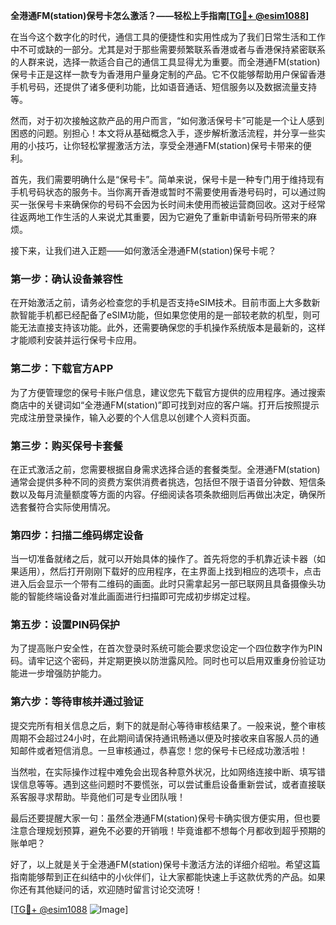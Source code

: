 **全港通FM(station)保号卡怎么激活？——轻松上手指南[[TG💪+ @esim1088](https://t.me/s/esim1088)]**

在当今这个数字化的时代，通信工具的便捷性和实用性成为了我们日常生活和工作中不可或缺的一部分。尤其是对于那些需要频繁联系香港或者与香港保持紧密联系的人群来说，选择一款适合自己的通信工具显得尤为重要。而全港通FM(station)保号卡正是这样一款专为香港用户量身定制的产品。它不仅能够帮助用户保留香港手机号码，还提供了诸多便利功能，比如语音通话、短信服务以及数据流量支持等。

然而，对于初次接触这款产品的用户而言，“如何激活保号卡”可能是一个让人感到困惑的问题。别担心！本文将从基础概念入手，逐步解析激活流程，并分享一些实用的小技巧，让你轻松掌握激活方法，享受全港通FM(station)保号卡带来的便利。

首先，我们需要明确什么是“保号卡”。简单来说，保号卡是一种专门用于维持现有手机号码状态的服务卡。当你离开香港或暂时不需要使用香港号码时，可以通过购买一张保号卡来确保你的号码不会因为长时间未使用而被运营商回收。这对于经常往返两地工作生活的人来说尤其重要，因为它避免了重新申请新号码所带来的麻烦。

接下来，让我们进入正题——如何激活全港通FM(station)保号卡呢？

### 第一步：确认设备兼容性

在开始激活之前，请务必检查您的手机是否支持eSIM技术。目前市面上大多数新款智能手机都已经配备了eSIM功能，但如果您使用的是一部较老款的机型，则可能无法直接支持该功能。此外，还需要确保您的手机操作系统版本是最新的，这样才能顺利安装并运行保号卡应用。

### 第二步：下载官方APP

为了方便管理您的保号卡账户信息，建议您先下载官方提供的应用程序。通过搜索商店中的关键词如“全港通FM(station)”即可找到对应的客户端。打开后按照提示完成注册登录操作，输入必要的个人信息以创建个人资料页面。

### 第三步：购买保号卡套餐

在正式激活之前，您需要根据自身需求选择合适的套餐类型。全港通FM(station)通常会提供多种不同的资费方案供消费者挑选，包括但不限于语音分钟数、短信条数以及每月流量额度等方面的内容。仔细阅读各项条款细则后再做出决定，确保所选套餐符合实际使用情况。

### 第四步：扫描二维码绑定设备

当一切准备就绪之后，就可以开始具体的操作了。首先将您的手机靠近读卡器（如果适用），然后打开刚刚下载好的应用程序，在主界面上找到相应的选项卡，点击进入后会显示一个带有二维码的画面。此时只需拿起另一部已联网且具备摄像头功能的智能终端设备对准此画面进行扫描即可完成初步绑定过程。

### 第五步：设置PIN码保护

为了提高账户安全性，在首次登录时系统可能会要求您设定一个四位数字作为PIN码。请牢记这个密码，并定期更换以防泄露风险。同时也可以启用双重身份验证功能进一步增强防护能力。

### 第六步：等待审核并通过验证

提交完所有相关信息之后，剩下的就是耐心等待审核结果了。一般来说，整个审核周期不会超过24小时，在此期间请保持通讯畅通以便及时接收来自客服人员的通知邮件或者短信消息。一旦审核通过，恭喜您！您的保号卡已经成功激活啦！

当然啦，在实际操作过程中难免会出现各种意外状况，比如网络连接中断、填写错误信息等等。遇到这些问题时不要慌张，可以尝试重启设备重新尝试，或者直接联系客服寻求帮助。毕竟他们可是专业团队哦！

最后还要提醒大家一句：虽然全港通FM(station)保号卡确实很方便实用，但也要注意合理规划预算，避免不必要的开销哦！毕竟谁都不想每个月都收到超乎预期的账单吧？

好了，以上就是关于全港通FM(station)保号卡激活方法的详细介绍啦。希望这篇指南能够帮到正在纠结中的小伙伴们，让大家都能快速上手这款优秀的产品。如果你还有其他疑问的话，欢迎随时留言讨论交流呀！

[[TG💪+ @esim1088](https://t.me/s/esim1088) ![Image](https://i.postimg.cc/4NQfJmqS/Snipaste-2025-05-13-00-14-12.png)]
